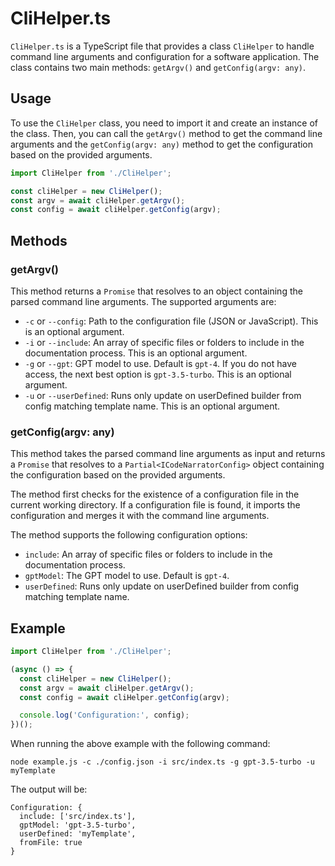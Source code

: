# CliHelper.ts

`CliHelper.ts` is a TypeScript file that provides a class `CliHelper` to handle command line arguments and configuration for a software application. The class contains two main methods: `getArgv()` and `getConfig(argv: any)`.

## Usage

To use the `CliHelper` class, you need to import it and create an instance of the class. Then, you can call the `getArgv()` method to get the command line arguments and the `getConfig(argv: any)` method to get the configuration based on the provided arguments.

```typescript
import CliHelper from './CliHelper';

const cliHelper = new CliHelper();
const argv = await cliHelper.getArgv();
const config = await cliHelper.getConfig(argv);
```

## Methods

### getArgv()

This method returns a `Promise` that resolves to an object containing the parsed command line arguments. The supported arguments are:

- `-c` or `--config`: Path to the configuration file (JSON or JavaScript). This is an optional argument.
- `-i` or `--include`: An array of specific files or folders to include in the documentation process. This is an optional argument.
- `-g` or `--gpt`: GPT model to use. Default is `gpt-4`. If you do not have access, the next best option is `gpt-3.5-turbo`. This is an optional argument.
- `-u` or `--userDefined`: Runs only update on userDefined builder from config matching template name. This is an optional argument.

### getConfig(argv: any)

This method takes the parsed command line arguments as input and returns a `Promise` that resolves to a `Partial<ICodeNarratorConfig>` object containing the configuration based on the provided arguments.

The method first checks for the existence of a configuration file in the current working directory. If a configuration file is found, it imports the configuration and merges it with the command line arguments.

The method supports the following configuration options:

- `include`: An array of specific files or folders to include in the documentation process.
- `gptModel`: The GPT model to use. Default is `gpt-4`.
- `userDefined`: Runs only update on userDefined builder from config matching template name.

## Example

```typescript
import CliHelper from './CliHelper';

(async () => {
  const cliHelper = new CliHelper();
  const argv = await cliHelper.getArgv();
  const config = await cliHelper.getConfig(argv);

  console.log('Configuration:', config);
})();
```

When running the above example with the following command:

```
node example.js -c ./config.json -i src/index.ts -g gpt-3.5-turbo -u myTemplate
```

The output will be:

```
Configuration: {
  include: ['src/index.ts'],
  gptModel: 'gpt-3.5-turbo',
  userDefined: 'myTemplate',
  fromFile: true
}
```